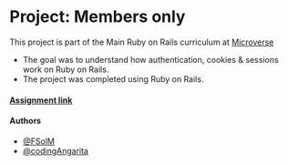 # Project: Members only

This project is part of the Main Ruby on Rails curriculum at [Microverse](https://www.microverse.org/)
* The goal was to understand how authentication, cookies & sessions work on Ruby on Rails.
* The project was completed using Ruby on Rails.

#### [Assignment link](https://www.theodinproject.com/courses/ruby-on-rails/lessons/authentication)  

#### Authors

* [@FSolM](https://github.com/https://github.com/FSolM)
* [@codingAngarita](https://github.com/codingAngarita)
